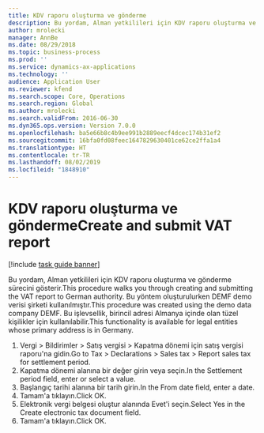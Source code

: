 ```yaml
---
title: KDV raporu oluşturma ve gönderme
description: Bu yordam, Alman yetkilileri için KDV raporu oluşturma ve gönderme sürecini gösterir.
author: mrolecki
manager: AnnBe
ms.date: 08/29/2018
ms.topic: business-process
ms.prod: ''
ms.service: dynamics-ax-applications
ms.technology: ''
audience: Application User
ms.reviewer: kfend
ms.search.scope: Core, Operations
ms.search.region: Global
ms.author: mrolecki
ms.search.validFrom: 2016-06-30
ms.dyn365.ops.version: Version 7.0.0
ms.openlocfilehash: ba5e66b8c4b9ee991b2889eecf4dcec174b31ef2
ms.sourcegitcommit: 16bfa0fd08feec1647829630401ce62ce2ffa1a4
ms.translationtype: HT
ms.contentlocale: tr-TR
ms.lasthandoff: 08/02/2019
ms.locfileid: "1848910"
---
```

# <a name="create-and-submit-vat-report"></a><span data-ttu-id="430d6-103">KDV raporu oluşturma ve gönderme</span><span class="sxs-lookup"><span data-stu-id="430d6-103">Create and submit VAT report</span></span>

[!include [task guide banner](../../includes/task-guide-banner.md)]

<span data-ttu-id="430d6-104">Bu yordam, Alman yetkilileri için KDV raporu oluşturma ve gönderme sürecini gösterir.</span><span class="sxs-lookup"><span data-stu-id="430d6-104">This procedure walks you through creating and submitting the VAT report to German authority.</span></span> <span data-ttu-id="430d6-105">Bu yöntem oluşturulurken DEMF demo verisi şirketi kullanılmıştır.</span><span class="sxs-lookup"><span data-stu-id="430d6-105">This procedure was created using the demo data company DEMF.</span></span> <span data-ttu-id="430d6-106">Bu işlevsellik, birincil adresi Almanya içinde olan tüzel kişilikler için kullanılabilir.</span><span class="sxs-lookup"><span data-stu-id="430d6-106">This functionality is available for legal entities whose primary address is in Germany.</span></span>

1. <span data-ttu-id="430d6-107">Vergi > Bildirimler > Satış vergisi > Kapatma dönemi için satış vergisi raporu'na gidin.</span><span class="sxs-lookup"><span data-stu-id="430d6-107">Go to Tax > Declarations > Sales tax > Report sales tax for settlement period.</span></span>
2. <span data-ttu-id="430d6-108">Kapatma dönemi alanına bir değer girin veya seçin.</span><span class="sxs-lookup"><span data-stu-id="430d6-108">In the Settlement period field, enter or select a value.</span></span>
3. <span data-ttu-id="430d6-109">Başlangıç tarihi alanına bir tarih girin.</span><span class="sxs-lookup"><span data-stu-id="430d6-109">In the From date field, enter a date.</span></span>
4. <span data-ttu-id="430d6-110">Tamam'a tıklayın.</span><span class="sxs-lookup"><span data-stu-id="430d6-110">Click OK.</span></span>
5. <span data-ttu-id="430d6-111">Elektronik vergi belgesi oluştur alanında Evet'i seçin.</span><span class="sxs-lookup"><span data-stu-id="430d6-111">Select Yes in the Create electronic tax document field.</span></span>
6. <span data-ttu-id="430d6-112">Tamam'a tıklayın.</span><span class="sxs-lookup"><span data-stu-id="430d6-112">Click OK.</span></span>

